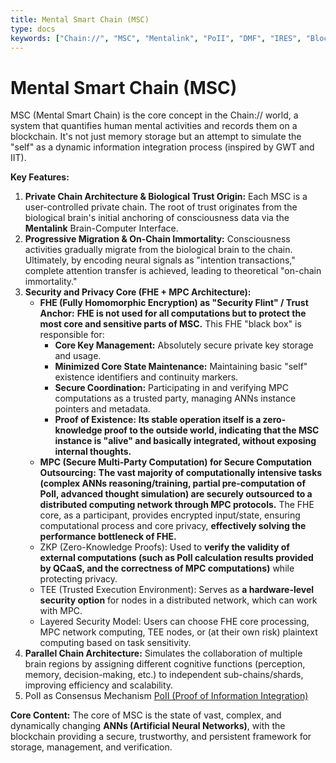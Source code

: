 ```yaml
---
title: Mental Smart Chain (MSC)
type: docs
keywords: ["Chain://", "MSC", "Mentalink", "PoII", "DMF", "IRES", "Blockchain", "Cognitive Science", "AI", "Artificial Neural Networks", "Digital Consciousness", "Immortality", "Quantum Computing"]
---
```


# Mental Smart Chain (MSC)

MSC (Mental Smart Chain) is the core concept in the Chain:// world, a system that quantifies human mental activities and records them on a blockchain. It's not just memory storage but an attempt to simulate the "self" as a dynamic information integration process (inspired by GWT and IIT).

**Key Features:**

1.  **Private Chain Architecture & Biological Trust Origin:** Each MSC is a user-controlled private chain. The root of trust originates from the biological brain's initial anchoring of consciousness data via the **Mentalink** Brain-Computer Interface.
2.  **Progressive Migration & On-Chain Immortality:** Consciousness activities gradually migrate from the biological brain to the chain. Ultimately, by encoding neural signals as "intention transactions," complete attention transfer is achieved, leading to theoretical "on-chain immortality."
3.  **Security and Privacy Core (FHE + MPC Architecture):**
    - **FHE (Fully Homomorphic Encryption) as "Security Flint" / Trust Anchor:** **FHE is not used for all computations but to protect the most core and sensitive parts of MSC.** This FHE "black box" is responsible for:
      - **Core Key Management:** Absolutely secure private key storage and usage.
      - **Minimized Core State Maintenance:** Maintaining basic "self" existence identifiers and continuity markers.
      - **Secure Coordination:** Participating in and verifying MPC computations as a trusted party, managing ANNs instance pointers and metadata.
      - **Proof of Existence:** **Its stable operation itself is a zero-knowledge proof to the outside world, indicating that the MSC instance is "alive" and basically integrated, without exposing internal thoughts.**
    - **MPC (Secure Multi-Party Computation) for Secure Computation Outsourcing:** **The vast majority of computationally intensive tasks (complex ANNs reasoning/training, partial pre-computation of PoII, advanced thought simulation) are securely outsourced to a distributed computing network through MPC protocols.** The FHE core, as a participant, provides encrypted input/state, ensuring computational process and core privacy, **effectively solving the performance bottleneck of FHE.**
    - ZKP (Zero-Knowledge Proofs): Used to **verify the validity of external computations (such as PoII calculation results provided by QCaaS, and the correctness of MPC computations)** while protecting privacy.
    - TEE (Trusted Execution Environment): Serves as **a hardware-level security option** for nodes in a distributed network, which can work with MPC.
    - Layered Security Model: Users can choose FHE core processing, MPC network computing, TEE nodes, or (at their own risk) plaintext computing based on task sensitivity.
4.  **Parallel Chain Architecture:** Simulates the collaboration of multiple brain regions by assigning different cognitive functions (perception, memory, decision-making, etc.) to independent sub-chains/shards, improving efficiency and scalability.
5.  PoII as Consensus Mechanism
    [PoII (Proof of Information Integration)](PoII.md)

**Core Content:** The core of MSC is the state of vast, complex, and dynamically changing **ANNs (Artificial Neural Networks)**, with the blockchain providing a secure, trustworthy, and persistent framework for storage, management, and verification.
